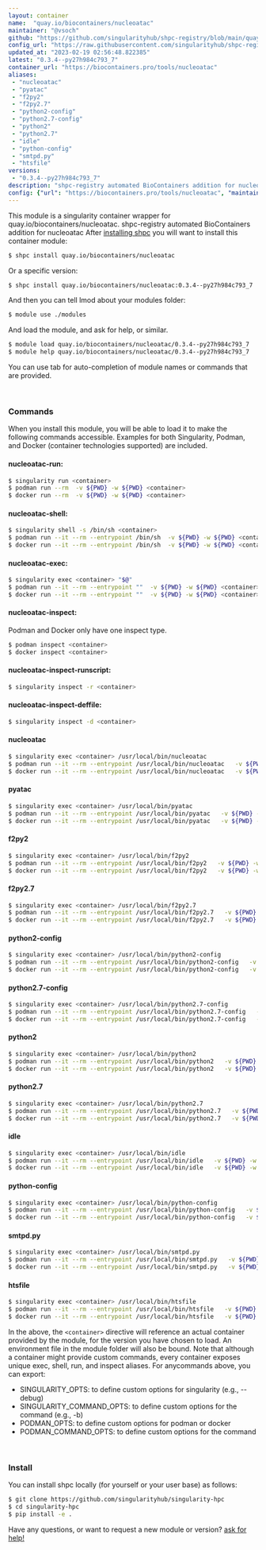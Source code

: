 ```yaml
---
layout: container
name:  "quay.io/biocontainers/nucleoatac"
maintainer: "@vsoch"
github: "https://github.com/singularityhub/shpc-registry/blob/main/quay.io/biocontainers/nucleoatac/container.yaml"
config_url: "https://raw.githubusercontent.com/singularityhub/shpc-registry/main/quay.io/biocontainers/nucleoatac/container.yaml"
updated_at: "2023-02-19 02:56:48.822385"
latest: "0.3.4--py27h984c793_7"
container_url: "https://biocontainers.pro/tools/nucleoatac"
aliases:
 - "nucleoatac"
 - "pyatac"
 - "f2py2"
 - "f2py2.7"
 - "python2-config"
 - "python2.7-config"
 - "python2"
 - "python2.7"
 - "idle"
 - "python-config"
 - "smtpd.py"
 - "htsfile"
versions:
 - "0.3.4--py27h984c793_7"
description: "shpc-registry automated BioContainers addition for nucleoatac"
config: {"url": "https://biocontainers.pro/tools/nucleoatac", "maintainer": "@vsoch", "description": "shpc-registry automated BioContainers addition for nucleoatac", "latest": {"0.3.4--py27h984c793_7": "sha256:02bc6d9266381a783f6c63ee3051d98da3f4ecd84cb25708196c84754a63f899"}, "tags": {"0.3.4--py27h984c793_7": "sha256:02bc6d9266381a783f6c63ee3051d98da3f4ecd84cb25708196c84754a63f899"}, "docker": "quay.io/biocontainers/nucleoatac", "aliases": {"nucleoatac": "/usr/local/bin/nucleoatac", "pyatac": "/usr/local/bin/pyatac", "f2py2": "/usr/local/bin/f2py2", "f2py2.7": "/usr/local/bin/f2py2.7", "python2-config": "/usr/local/bin/python2-config", "python2.7-config": "/usr/local/bin/python2.7-config", "python2": "/usr/local/bin/python2", "python2.7": "/usr/local/bin/python2.7", "idle": "/usr/local/bin/idle", "python-config": "/usr/local/bin/python-config", "smtpd.py": "/usr/local/bin/smtpd.py", "htsfile": "/usr/local/bin/htsfile"}}
---
```


This module is a singularity container wrapper for quay.io/biocontainers/nucleoatac.
shpc-registry automated BioContainers addition for nucleoatac
After [installing shpc](#install) you will want to install this container module:


```bash
$ shpc install quay.io/biocontainers/nucleoatac
```

Or a specific version:

```bash
$ shpc install quay.io/biocontainers/nucleoatac:0.3.4--py27h984c793_7
```

And then you can tell lmod about your modules folder:

```bash
$ module use ./modules
```

And load the module, and ask for help, or similar.

```bash
$ module load quay.io/biocontainers/nucleoatac/0.3.4--py27h984c793_7
$ module help quay.io/biocontainers/nucleoatac/0.3.4--py27h984c793_7
```

You can use tab for auto-completion of module names or commands that are provided.

<br>

### Commands

When you install this module, you will be able to load it to make the following commands accessible.
Examples for both Singularity, Podman, and Docker (container technologies supported) are included.

#### nucleoatac-run:

```bash
$ singularity run <container>
$ podman run --rm  -v ${PWD} -w ${PWD} <container>
$ docker run --rm  -v ${PWD} -w ${PWD} <container>
```

#### nucleoatac-shell:

```bash
$ singularity shell -s /bin/sh <container>
$ podman run --it --rm --entrypoint /bin/sh  -v ${PWD} -w ${PWD} <container>
$ docker run --it --rm --entrypoint /bin/sh  -v ${PWD} -w ${PWD} <container>
```

#### nucleoatac-exec:

```bash
$ singularity exec <container> "$@"
$ podman run --it --rm --entrypoint ""  -v ${PWD} -w ${PWD} <container> "$@"
$ docker run --it --rm --entrypoint ""  -v ${PWD} -w ${PWD} <container> "$@"
```

#### nucleoatac-inspect:

Podman and Docker only have one inspect type.

```bash
$ podman inspect <container>
$ docker inspect <container>
```

#### nucleoatac-inspect-runscript:

```bash
$ singularity inspect -r <container>
```

#### nucleoatac-inspect-deffile:

```bash
$ singularity inspect -d <container>
```


#### nucleoatac

```bash
$ singularity exec <container> /usr/local/bin/nucleoatac
$ podman run --it --rm --entrypoint /usr/local/bin/nucleoatac   -v ${PWD} -w ${PWD} <container> -c " $@"
$ docker run --it --rm --entrypoint /usr/local/bin/nucleoatac   -v ${PWD} -w ${PWD} <container> -c " $@"
```


#### pyatac

```bash
$ singularity exec <container> /usr/local/bin/pyatac
$ podman run --it --rm --entrypoint /usr/local/bin/pyatac   -v ${PWD} -w ${PWD} <container> -c " $@"
$ docker run --it --rm --entrypoint /usr/local/bin/pyatac   -v ${PWD} -w ${PWD} <container> -c " $@"
```


#### f2py2

```bash
$ singularity exec <container> /usr/local/bin/f2py2
$ podman run --it --rm --entrypoint /usr/local/bin/f2py2   -v ${PWD} -w ${PWD} <container> -c " $@"
$ docker run --it --rm --entrypoint /usr/local/bin/f2py2   -v ${PWD} -w ${PWD} <container> -c " $@"
```


#### f2py2.7

```bash
$ singularity exec <container> /usr/local/bin/f2py2.7
$ podman run --it --rm --entrypoint /usr/local/bin/f2py2.7   -v ${PWD} -w ${PWD} <container> -c " $@"
$ docker run --it --rm --entrypoint /usr/local/bin/f2py2.7   -v ${PWD} -w ${PWD} <container> -c " $@"
```


#### python2-config

```bash
$ singularity exec <container> /usr/local/bin/python2-config
$ podman run --it --rm --entrypoint /usr/local/bin/python2-config   -v ${PWD} -w ${PWD} <container> -c " $@"
$ docker run --it --rm --entrypoint /usr/local/bin/python2-config   -v ${PWD} -w ${PWD} <container> -c " $@"
```


#### python2.7-config

```bash
$ singularity exec <container> /usr/local/bin/python2.7-config
$ podman run --it --rm --entrypoint /usr/local/bin/python2.7-config   -v ${PWD} -w ${PWD} <container> -c " $@"
$ docker run --it --rm --entrypoint /usr/local/bin/python2.7-config   -v ${PWD} -w ${PWD} <container> -c " $@"
```


#### python2

```bash
$ singularity exec <container> /usr/local/bin/python2
$ podman run --it --rm --entrypoint /usr/local/bin/python2   -v ${PWD} -w ${PWD} <container> -c " $@"
$ docker run --it --rm --entrypoint /usr/local/bin/python2   -v ${PWD} -w ${PWD} <container> -c " $@"
```


#### python2.7

```bash
$ singularity exec <container> /usr/local/bin/python2.7
$ podman run --it --rm --entrypoint /usr/local/bin/python2.7   -v ${PWD} -w ${PWD} <container> -c " $@"
$ docker run --it --rm --entrypoint /usr/local/bin/python2.7   -v ${PWD} -w ${PWD} <container> -c " $@"
```


#### idle

```bash
$ singularity exec <container> /usr/local/bin/idle
$ podman run --it --rm --entrypoint /usr/local/bin/idle   -v ${PWD} -w ${PWD} <container> -c " $@"
$ docker run --it --rm --entrypoint /usr/local/bin/idle   -v ${PWD} -w ${PWD} <container> -c " $@"
```


#### python-config

```bash
$ singularity exec <container> /usr/local/bin/python-config
$ podman run --it --rm --entrypoint /usr/local/bin/python-config   -v ${PWD} -w ${PWD} <container> -c " $@"
$ docker run --it --rm --entrypoint /usr/local/bin/python-config   -v ${PWD} -w ${PWD} <container> -c " $@"
```


#### smtpd.py

```bash
$ singularity exec <container> /usr/local/bin/smtpd.py
$ podman run --it --rm --entrypoint /usr/local/bin/smtpd.py   -v ${PWD} -w ${PWD} <container> -c " $@"
$ docker run --it --rm --entrypoint /usr/local/bin/smtpd.py   -v ${PWD} -w ${PWD} <container> -c " $@"
```


#### htsfile

```bash
$ singularity exec <container> /usr/local/bin/htsfile
$ podman run --it --rm --entrypoint /usr/local/bin/htsfile   -v ${PWD} -w ${PWD} <container> -c " $@"
$ docker run --it --rm --entrypoint /usr/local/bin/htsfile   -v ${PWD} -w ${PWD} <container> -c " $@"
```



In the above, the `<container>` directive will reference an actual container provided
by the module, for the version you have chosen to load. An environment file in the
module folder will also be bound. Note that although a container
might provide custom commands, every container exposes unique exec, shell, run, and
inspect aliases. For anycommands above, you can export:

 - SINGULARITY_OPTS: to define custom options for singularity (e.g., --debug)
 - SINGULARITY_COMMAND_OPTS: to define custom options for the command (e.g., -b)
 - PODMAN_OPTS: to define custom options for podman or docker
 - PODMAN_COMMAND_OPTS: to define custom options for the command

<br>

### Install

You can install shpc locally (for yourself or your user base) as follows:

```bash
$ git clone https://github.com/singularityhub/singularity-hpc
$ cd singularity-hpc
$ pip install -e .
```

Have any questions, or want to request a new module or version? [ask for help!](https://github.com/singularityhub/singularity-hpc/issues)